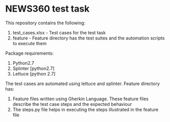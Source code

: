 # NEWS360 test task

This repository contains the following:

1. test_cases.xlsx - Test cases for the test task
2. feature - Feature directory has the test suites and the automation scripts to execute them

Package requirements:
1. Python2.7
2. Splinter [python2.7]
3. Lettuce [python 2.7]

The test cases are automated using lettuce and splinter.
Feature directory has:
1. Feature files written using Gherkin Language. These feature files describe the test case steps and the expected behaviour
2. The steps.py file helps in executing the steps illustrated in the feature file
